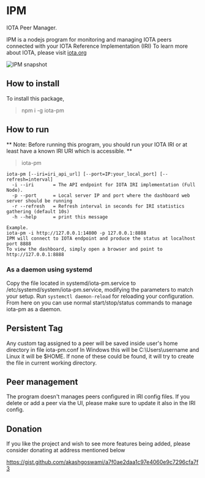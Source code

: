 # IPM
IOTA Peer Manager. 

IPM is a nodejs program for monitoring and managing IOTA peers connected with your IOTA Reference Implementation (IRI)
To learn more about IOTA, please visit [iota.org](http://iota.org)


![IPM snapshot](/public/img/ipm.jpg)

## How to install

To install this package, 

> npm i -g iota-pm

## How to run

** Note: Before running this program, you should run your IOTA IRI or at least have a known IRI URI which is accessible. **

> iota-pm 

```
iota-pm [--iri=iri_api_url] [--port=IP:your_local_port] [--refresh=interval]
  -i --iri       = The API endpoint for IOTA IRI implementation (Full Node). 
  -p --port      = Local server IP and port where the dashboard web server should be running
  -r --refresh   = Refresh interval in seconds for IRI statistics gathering (default 10s)
  -h --help      = print this message
            
Example.
iota-pm -i http://127.0.0.1:14800 -p 127.0.0.1:8888
IPM will connect to IOTA endpoint and produce the status at localhost port 8888
To view the dashboard, simply open a browser and point to http://127.0.0.1:8888

``` 

### As a daemon using systemd
Copy the file located in systemd/iota-pm.service to /etc/systemd/system/iota-pm.service, modifying the parameters to match your setup.
Run `systemctl daemon-reload` for reloading your configuration. From here on you can use normal start/stop/status commands to manage iota-pm as a daemon.

## Persistent Tag

Any custom tag assigned to a peer will be saved inside user's home directory in file iota-pm.conf
In Windows this will be C:\Users\username and Linux it will be $HOME. If none of these could be found, it will try to create the file in current working directory.

## Peer management
The program doesn't manages peers configured in IRI config files. If you delete or add a peer via the UI, please make sure to update it also in the IRI config. 

## Donation
If you like the project and wish to see more features being added, please consider donating at address mentioned below

https://gist.github.com/akashgoswami/a7f0ae2daa1c97e4060e9c7296cfa7f3
